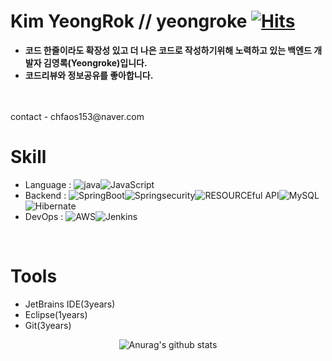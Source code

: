 
# Kim YeongRok // yeongroke [![Hits](https://hits.seeyoufarm.com/api/count/incr/badge.svg?url=https%3A%2F%2Fgithub.com%2Fyeongroke&count_bg=%2379C83D&title_bg=%23555555&icon=&icon_color=%23E7E7E7&title=hits&edge_flat=false)](https://hits.seeyoufarm.com)
-  **코드 한줄이라도 확장성 있고 더 나은 코드로 작성하기위해 노력하고 있는 백엔드 개발자 김영록(Yeongroke)입니다.**
-  **코드리뷰와 정보공유를 좋아합니다.**
<br>
<br>
contact - chfaos153@naver.com
<br>

# Skill
-  Language : <img src="https://img.shields.io/badge/Java-ED8800.svg?style=flat&logo=java&logColor=white" alt="java"/><img src="https://img.shields.io/badge/JavaScript-5858FA.svg?style=flat&logo=JavaScript&logColor=white" alt="JavaScript"/>
-  Backend : <img src="https://img.shields.io/badge/SpringBoot-ACFA58?style=flat&logo=Spring&logColor=white" alt="SpringBoot"/><img src="https://img.shields.io/badge/Springsecurity-6DB33F?style=flat&logo=Springsecurity&logoColor=white" alt="Springsecurity"/><img src="https://img.shields.io/badge/RESOURCEful API-ED8800.svg?style=flat&logo=RESOURCEful API&logColor=white" alt="RESOURCEful API"/><img src="https://img.shields.io/badge/MySQL-0040FF?style=flat&logo=MySQL&logoColor=white" alt="MySQL"/><img src="https://img.shields.io/badge/Hibernate-59666C?style=flat&logo=Hibernate&logoColor=white" alt="Hibernate"/>
-  DevOps : <img src="https://img.shields.io/badge/AWS-232F3E?style=flat&logo=AWS&logoColor=white" alt="AWS"/><img src="https://img.shields.io/badge/Jenkins-BLUE?style=flat&logo=Jenkins&logoColor=white" alt="Jenkins"/>
<br>

# Tools
-  JetBrains IDE(3years)
-  Eclipse(1years)
-  Git(3years)

<div align="center">

![Anurag's github stats](https://github-readme-stats.vercel.app/api?username=yeongroke&show_icons=true&theme=github_dark)

</div>
